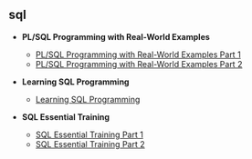 ## sql

* **PL/SQL Programming with Real-World Examples**
    * [PL/SQL Programming with Real-World Examples Part 1](http://1ink.cc/Omx8o)
    * [PL/SQL Programming with Real-World Examples Part 2](http://1ink.cc/8jThh)

* **Learning SQL Programming**
    * [Learning SQL Programming](http://1ink.cc/ZXITa)

* **SQL Essential Training**
    * [SQL Essential Training Part 1](http://1ink.cc/6N1Bu)
    * [SQL Essential Training Part 2](http://1ink.cc/T09q6)
